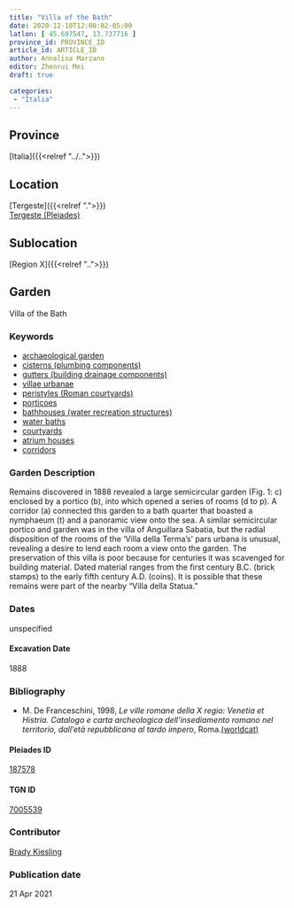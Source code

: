 ```yaml
---
title: "Villa of the Bath"
date: 2020-12-10T12:00:02-05:00
latlon: [ 45.697547, 13.737716 ]
province_id: PROVINCE_ID
article_id: ARTICLE_ID
author: Annalisa Marzano
editor: Zhenrui Mei
draft: true

categories:
 - "Italia"
---
```


## Province

[Italia]({{<relref "../..">}})

<!--### Province Description-->

<!-- DESCRIPTION -->


## Location

[Tergeste]({{<relref ".">}}) \
[Tergeste (Pleiades)](https://pleiades.stoa.org/places/187578)

<!--### Location Description-->

<!-- LEAVE THIS BLANK FOR NOW -->

## Sublocation

[Region X]({{<relref "..">}})

<!--### Sublocation Description-->

<!-- DESCRIPTION -->


## Garden

Villa of the Bath

### Keywords

- [archaeological garden](#)
- [cisterns (plumbing components)](http://vocab.getty.edu/page/aat/300052558)
- [gutters (building drainage components)](http://vocab.getty.edu/page/aat/300052565)
- [villae urbanae](http://vocab.getty.edu/page/aat/300005520)
- [peristyles (Roman courtyards)](http://vocab.getty.edu/page/aat/300004029)
- [porticoes](http://vocab.getty.edu/page/aat/300004145)
- [bathhouses (water recreation structures)](http://vocab.getty.edu/page/aat/300007347)
- [water baths](http://vocab.getty.edu/page/aat/300248755)
- [courtyards](http://vocab.getty.edu/page/aat/300004095)
- [atrium houses](http://vocab.getty.edu/page/aat/300005451)
- [corridors](http://vocab.getty.edu/page/aat/300004294)

### Garden Description

Remains discovered in 1888 revealed a large semicircular garden (Fig. 1: c) enclosed by a portico (b), into which opened a series of rooms (d to p).  A corridor (a) connected this garden to a bath quarter that boasted a nymphaeum (t) and a panoramic view onto the sea.  A similar semicircular portico and garden was in the villa of Anguillara Sabatia, but the radial disposition of the rooms of the ‘Villa della Terma’s’ pars urbana is unusual, revealing a desire to lend each room a view onto the garden.  The preservation of this villa is poor because for centuries it was scavenged for building material.  Dated material ranges from the first century B.C. (brick stamps) to the early fifth century A.D. (coins).  It is possible that these remains were part of the nearby “Villa della Statua.”

<!--### Maps-->

<!--
OLD WAY (DO NOT USE)
![alt_text](../../images/image_name.ext)
*CAPTION*

NEW WAY ↓↓↓↓
{{< figure src="../../images/image_name.ext" alt="ALT_TEXT" title="CAPTION" >}}
-->
### Dates

unspecified

#### Excavation Date

1888

### Bibliography

*  M. De Franceschini, 1998, *Le ville romane della X regio: Venetia et Histria. Catalogo e carta archeologica dell’insediamento romano nel territorio, dall’età repubblicana al tardo impero*, Roma.[(worldcat)](http://www.worldcat.org/oclc/1071842281)

<!--#### Periodo ID-->

<!-- [PERIODO_ID](https://pleiades.stoa.org/places/PLEIADES_ID) -->

#### Pleiades ID

[187578](https://pleiades.stoa.org/places/187578)

#### TGN ID

[7005539](hhttp://vocab.getty.edu/page/tgn/7005539)

### Contributor

[Brady Kiesling](https://pleiades.stoa.org/author/bkiesling)

### Publication date


21 Apr 2021

<!--### Related articles-->

<!-- Links to other related articles. Leave blank for now -->
